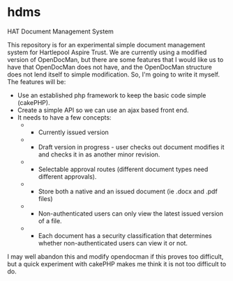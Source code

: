 hdms
====

HAT Document Management System

This repository is for an experimental simple document management system for Hartlepool Aspire Trust.   We are currently using a modified version of OpenDocMan, but there are some features that I would like us to have that OpenDocMan does not have, and the OpenDocMan structure does not lend itself to simple modification.   So, I'm going to write it myself.  The features will be:
* Use an established php framework to keep the basic code simple (cakePHP).
* Create a simple API so we can use an ajax based front end.
* It needs to have a few concepts:
  *   * Currently issued version
  *   * Draft version in progress - user checks out document modifies it and checks it in as another minor revision.
  *   * Selectable approval routes (different document types need different approvals).
  *   * Store both a native and an issued document (ie .docx and .pdf files)
  *   * Non-authenticated users can only view the latest issued version of a file.
  *   * Each document has a security classification that determines whether non-authenticated users can view it or not.
  
I may well abandon this and modify opendocman if this proves too difficult, but a quick experiment with cakePHP makes me think it is not too difficult to do.

